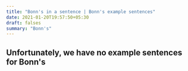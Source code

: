 ```yaml
---
title: "Bonn's in a sentence | Bonn's example sentences"
date: 2021-01-20T19:57:50+05:30
draft: falses
summary: "Bonn's"
---
```

## Unfortunately, we have no example sentences for Bonn's                 
